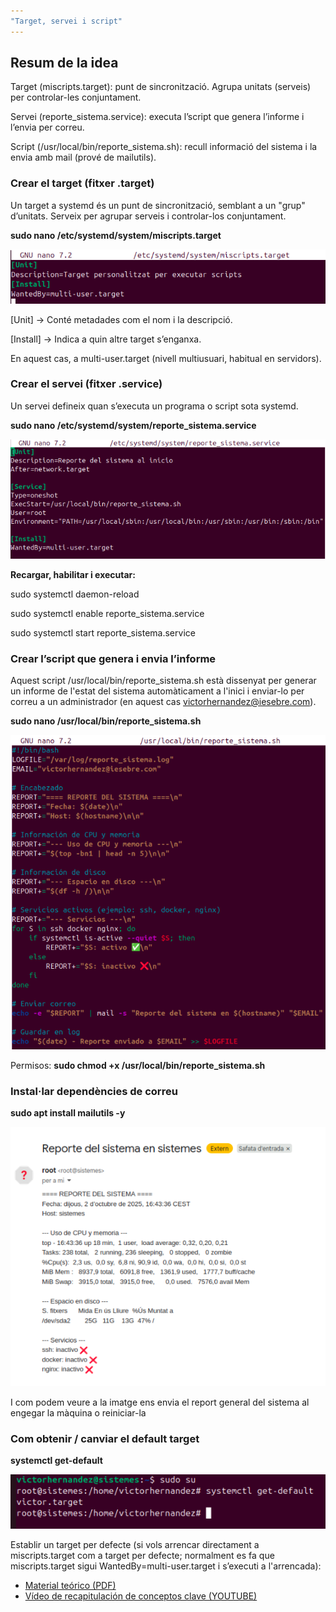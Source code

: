 ```yaml
---
"Target, servei i script"
---
```


## Resum de la idea

Target (miscripts.target): punt de sincronització. Agrupa unitats (serveis) per controlar-les conjuntament.

Servei (reporte_sistema.service): executa l’script que genera l’informe i l’envia per correu.

Script (/usr/local/bin/reporte_sistema.sh): recull informació del sistema i la envia amb mail (prové de mailutils).


### Crear el target (fitxer .target)

Un target a systemd és un punt de sincronització, semblant a un "grup" d’unitats. Serveix per agrupar serveis i controlar-los conjuntament.

**sudo nano /etc/systemd/system/miscripts.target**

![imagen](<target.png>)

[Unit] → Conté metadades com el nom i la descripció.

[Install] → Indica a quin altre target s’enganxa. 

En aquest cas, a multi-user.target (nivell multiusuari, habitual en servidors).

### Crear el servei (fitxer .service)

Un servei defineix quan s’executa un programa o script sota systemd.

**sudo nano /etc/systemd/system/reporte_sistema.service**

![imagen](<servei.png>)

**Recargar, habilitar i executar:** 

sudo systemctl daemon-reload

sudo systemctl enable reporte_sistema.service

sudo systemctl start reporte_sistema.service

### Crear l’script que genera i envia l’informe

Aquest script /usr/local/bin/reporte_sistema.sh està dissenyat per generar un informe de l'estat del sistema automàticament a l'inici i enviar-lo per correu a un administrador (en aquest cas victorhernandez@iesebre.com).

**sudo nano /usr/local/bin/reporte_sistema.sh**

![imagen](<script.png>)

Permisos: **sudo chmod +x /usr/local/bin/reporte_sistema.sh**

### Instal·lar dependències de correu

**sudo apt install mailutils -y**

![imagen](<correo.png>)

I com podem veure a la imatge ens envia el report general del sistema al engegar la màquina o reiniciar-la

### Com obtenir / canviar el default target

**systemctl get-default**

![imagen](<get-default.png>)

Establir un target per defecte (si vols arrencar directament a miscripts.target com a target per defecte; normalment es fa que miscripts.target sigui WantedBy=multi-user.target i s’executi a l'arrencada):

- [Material teórico (PDF)](https://github.com/mireiaconsarnau/machine_learning/raw/main/unidad1/l1.pdf)
- [Vídeo de recapitulación de conceptos clave (YOUTUBE)](https://youtu.be/p27AhdHxi_o)

